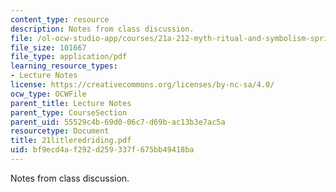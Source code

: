 ```yaml
---
content_type: resource
description: Notes from class discussion.
file: /ol-ocw-studio-app/courses/21a-212-myth-ritual-and-symbolism-spring-2004/bf9ecd4af292d259337f675bb49418ba_21litleredriding.pdf
file_size: 101667
file_type: application/pdf
learning_resource_types:
- Lecture Notes
license: https://creativecommons.org/licenses/by-nc-sa/4.0/
ocw_type: OCWFile
parent_title: Lecture Notes
parent_type: CourseSection
parent_uid: 55529c4b-69d0-06c7-d69b-ac13b3e7ac5a
resourcetype: Document
title: 21litleredriding.pdf
uid: bf9ecd4a-f292-d259-337f-675bb49418ba
---
```

Notes from class discussion.